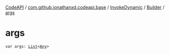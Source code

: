 [CodeAPI](../../../index.md) / [com.github.jonathanxd.codeapi.base](../../index.md) / [InvokeDynamic](../index.md) / [Builder](index.md) / [args](.)

# args

`var args: `[`List`](https://kotlinlang.org/api/latest/jvm/stdlib/kotlin.collections/-list/index.html)`<`[`Any`](https://kotlinlang.org/api/latest/jvm/stdlib/kotlin/-any/index.html)`>`